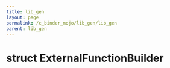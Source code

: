 ```yaml
---
title: lib_gen
layout: page
permalink: /c_binder_mojo/lib_gen/lib_gen
parent: lib_gen
---
```


# struct ExternalFunctionBuilder

